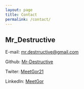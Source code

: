 ```yaml
---
layout: page
title: Contact
permalink: /contact/
---
```


## Mr_Destructive

E-mail: mr.destrructive@gmail.com

Github: [Mr-Destructive](https://github.com/Mr-Destructive)

Twiter: [MeetGor21](https://twitter.com/MeetGor21)

LinkedIn: [MeetGor](https://www.linkedin.com/in/meetgor/)


